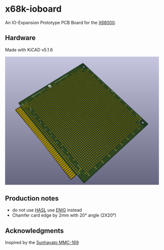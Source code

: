 # x68k-ioboard

An IO-Expansion Prototype PCB Board for the [X68000](https://en.wikipedia.org/wiki/X68000).

## Hardware

Made with KiCAD v5.1.6

![3D Model](img/3d-model-rev0-FRONT.png)

## Production notes

- do not use [HASL](https://en.wikipedia.org/wiki/Hot_air_solder_leveling) use [ENIG](https://en.wikipedia.org/wiki/Electroless_nickel_immersion_gold) instead
- Chamfer card edge by 2mm with 20° angle (2X20°)

## Acknowledgments

Inspired by the [Sunhayato MMC-169](img/MMC-169-Back.jpg)